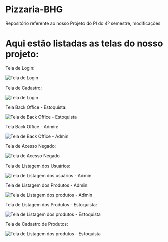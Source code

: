 # Pizzaria-BHG
Repositório referente ao nosso Projeto do PI do 4º semestre, modificações

# Aqui estão listadas as telas do nosso projeto:

Tela de Login:

![Tela de Login](/Telas/login.png)

Tela de Cadastro:

![Tela de Login](Telas/cadastroUsuario.png)

Tela Back Office - Estoquista:

![Tela de Back Office - Estoquista](Telas/estoqueDashboard.png)

Tela Back Office - Admin:

![Tela de Back Office - Admin](Telas/adminDashboard.png)

Tela de Acesso Negado:

![Tela de Acesso Negado](Telas/acesso_negado.png)

Tela de Listagem dos Usuários:

![Tela de Listagem dos usuários - Admin](Telas/usuarios.png)

Tela de Listagem dos Produtos - Admin:

![Tela de Listagem dos produtos - Admin](Telas/produtosAdmin.png)

Tela de Listagem dos Produtos - Estoquista:

![Tela de Listagem dos produtos - Estoquista](Telas/produtosEstoquista.png)

Tela de Cadastro de Produtos:

![Tela de Listagem dos produtos - Estoquista](Telas/cadastroProdutos.png)






